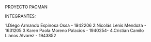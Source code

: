 PROYECTO PACMAN

INTEGRANTES:

1.Diego Armando Espinosa Ossa - 1942206
2.Nicolás Lenis Mendoza - 1631205
3.Karen Paola Moreno Palacios - 1940254-
4.Cristian Camilo Llanos Alvarez - 1943852
